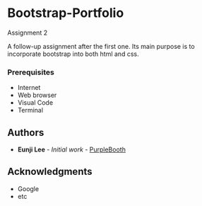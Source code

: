 # Bootstrap-Portfolio
Assignment 2

A follow-up assignment after the first one. Its main purpose is to incorporate bootstrap into both html and css. 

### Prerequisites

- Internet
- Web browser
- Visual Code 
- Terminal

## Authors

* **Eunji Lee** - *Initial work* - [PurpleBooth](https://github.com/eunji120)

## Acknowledgments
* Google
* etc